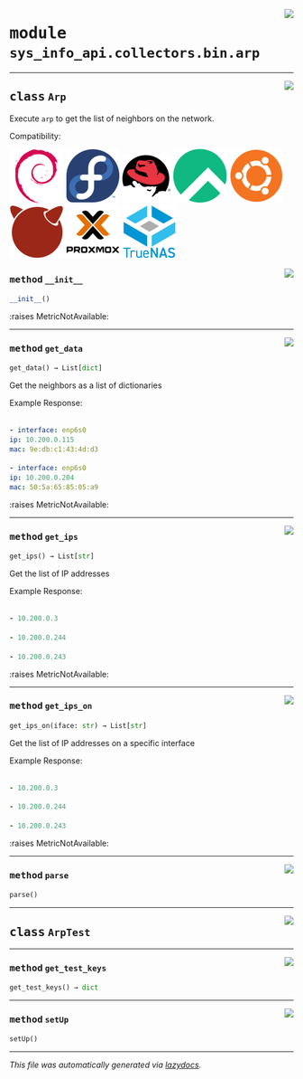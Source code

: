 <!-- markdownlint-disable -->

<a href="../src/sys_info_api/collectors/bin/arp.py#L0"><img align="right" style="float:right;" src="https://img.shields.io/badge/-source-cccccc?style=flat-square"></a>

# <kbd>module</kbd> `sys_info_api.collectors.bin.arp`






---

<a href="../src/sys_info_api/collectors/bin/arp.py#L20"><img align="right" style="float:right;" src="https://img.shields.io/badge/-source-cccccc?style=flat-square"></a>

## <kbd>class</kbd> `Arp`
Execute `arp` to get the list of neighbors on the network. 

Compatibility: 

![Debian](images/icons/debian.svg) ![Fedora](images/icons/fedora.svg) ![Redhat](images/icons/redhat.svg) ![Rocky](images/icons/rocky.svg) ![Ubuntu](images/icons/ubuntu.svg) ![FreeBSD](images/icons/freebsd.svg) ![Ubuntu](images/icons/proxmox.svg) ![Ubuntu](images/icons/truenas.svg) 

<a href="../src/sys_info_api/collectors/bin/arp.py#L29"><img align="right" style="float:right;" src="https://img.shields.io/badge/-source-cccccc?style=flat-square"></a>

### <kbd>method</kbd> `__init__`

```python
__init__()
```

:raises MetricNotAvailable: 




---

<a href="../src/sys_info_api/collectors/bin/arp.py#L84"><img align="right" style="float:right;" src="https://img.shields.io/badge/-source-cccccc?style=flat-square"></a>

### <kbd>method</kbd> `get_data`

```python
get_data() → List[dict]
```

Get the neighbors as a list of dictionaries 

Example Response: 

```yaml

- interface: enp6s0
ip: 10.200.0.115
mac: 9e:db:c1:43:4d:d3

- interface: enp6s0
ip: 10.200.0.204
mac: 50:5a:65:85:05:a9
``` 

:raises MetricNotAvailable: 

---

<a href="../src/sys_info_api/collectors/bin/arp.py#L104"><img align="right" style="float:right;" src="https://img.shields.io/badge/-source-cccccc?style=flat-square"></a>

### <kbd>method</kbd> `get_ips`

```python
get_ips() → List[str]
```

Get the list of IP addresses 

Example Response: 

```yaml

- 10.200.0.3

- 10.200.0.244

- 10.200.0.243
``` 

:raises MetricNotAvailable: 

---

<a href="../src/sys_info_api/collectors/bin/arp.py#L121"><img align="right" style="float:right;" src="https://img.shields.io/badge/-source-cccccc?style=flat-square"></a>

### <kbd>method</kbd> `get_ips_on`

```python
get_ips_on(iface: str) → List[str]
```

Get the list of IP addresses on a specific interface 

Example Response: 

```yaml

- 10.200.0.3

- 10.200.0.244

- 10.200.0.243
``` 

:raises MetricNotAvailable: 

---

<a href="../src/sys_info_api/collectors/bin/arp.py#L38"><img align="right" style="float:right;" src="https://img.shields.io/badge/-source-cccccc?style=flat-square"></a>

### <kbd>method</kbd> `parse`

```python
parse()
```






---

<a href="../src/sys_info_api/collectors/bin/arp.py#L139"><img align="right" style="float:right;" src="https://img.shields.io/badge/-source-cccccc?style=flat-square"></a>

## <kbd>class</kbd> `ArpTest`







---

<a href="../src/sys_info_api/collectors/bin/arp.py#L143"><img align="right" style="float:right;" src="https://img.shields.io/badge/-source-cccccc?style=flat-square"></a>

### <kbd>method</kbd> `get_test_keys`

```python
get_test_keys() → dict
```





---

<a href="../src/sys_info_api/collectors/bin/arp.py#L140"><img align="right" style="float:right;" src="https://img.shields.io/badge/-source-cccccc?style=flat-square"></a>

### <kbd>method</kbd> `setUp`

```python
setUp()
```








---

_This file was automatically generated via [lazydocs](https://github.com/ml-tooling/lazydocs)._

